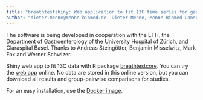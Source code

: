 ```yaml
---
title: "breathtestshiny: Web application to fit 13C time series for gastric emptying"
author: "dieter.menne@menne-biomed.de  Dieter Menne, Menne Biomed Consulting Tübingen, Germany http://www.menne-biomed.de"
---
```


The software is being developed in cooperation with the ETH, the Department of Gastroenterology of the University Hospital of Zürich, and Claraspital Basel. Thanks to Andreas Steingötter, Benjamin Misselwitz, Mark Fox and Werner Schwizer.

Shiny web app to fit 13C data with R package [breathtestcore](https://github.com/dmenne/breathtestcore). You can try the [web app](https://apps.menne-biomed.de/breathtestshiny/) online. No data are stored in this online version, but you can download all results and group-pairwise comparisons for studies.

For an easy installation, use the [Docker image](https://hub.docker.com/r/dmenne/breathtestshiny/).
